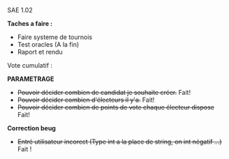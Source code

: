 SAE 1.02


**Taches a faire :**
- Faire systeme de tournois
- Test oracles (A la fin)
- Raport et rendu




Vote cumulatif : 

**PARAMETRAGE**
-  ~~Pouvoir décider combien de candidat je souhaite créer.~~ Fait!
- ~~Pouvoir décider combien d'électeurs il y'a.~~ Fait!
- ~~Pouvoir décider combien de points de vote chaque électeur dispose~~ Fait!


**Correction beug**
- ~~Entré utilisateur incorect (Type int a la place de string, on int négatif ...)~~ Fait !

